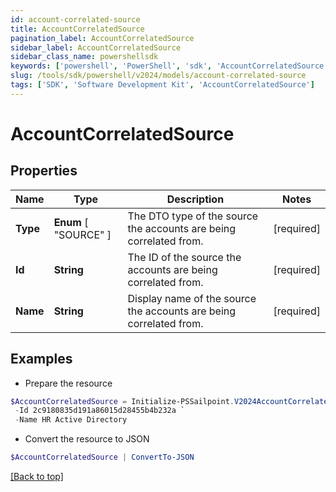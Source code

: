 ```yaml
---
id: account-correlated-source
title: AccountCorrelatedSource
pagination_label: AccountCorrelatedSource
sidebar_label: AccountCorrelatedSource
sidebar_class_name: powershellsdk
keywords: ['powershell', 'PowerShell', 'sdk', 'AccountCorrelatedSource'] 
slug: /tools/sdk/powershell/v2024/models/account-correlated-source
tags: ['SDK', 'Software Development Kit', 'AccountCorrelatedSource']
---
```



# AccountCorrelatedSource

## Properties

Name | Type | Description | Notes
------------ | ------------- | ------------- | -------------
**Type** |   **Enum** [  "SOURCE" ] | The DTO type of the source the accounts are being correlated from. | [required]
**Id** |  **String** | The ID of the source the accounts are being correlated from. | [required]
**Name** |  **String** | Display name of the source the accounts are being correlated from. | [required]

## Examples

- Prepare the resource
```powershell
$AccountCorrelatedSource = Initialize-PSSailpoint.V2024AccountCorrelatedSource  -Type SOURCE `
 -Id 2c9180835d191a86015d28455b4b232a `
 -Name HR Active Directory
```

- Convert the resource to JSON
```powershell
$AccountCorrelatedSource | ConvertTo-JSON
```


[[Back to top]](#) 

